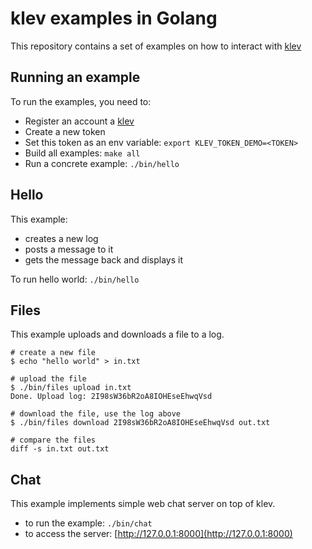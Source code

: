 # klev examples in Golang

This repository contains a set of examples on how to interact with [klev](https://klev.dev)

## Running an example

To run the examples, you need to:
 * Register an account a [klev](https://dash.klev.dev)
 * Create a new token
 * Set this token as an env variable: `export KLEV_TOKEN_DEMO=<TOKEN>`
 * Build all examples: `make all`
 * Run a concrete example: `./bin/hello`

## Hello

This example:
 * creates a new log
 * posts a message to it
 * gets the message back and displays it

To run hello world: `./bin/hello`

## Files

This example uploads and downloads a file to a log.

```
# create a new file
$ echo "hello world" > in.txt

# upload the file
$ ./bin/files upload in.txt
Done. Upload log: 2I98sW36bR2oA8IOHEseEhwqVsd

# download the file, use the log above
$ ./bin/files download 2I98sW36bR2oA8IOHEseEhwqVsd out.txt

# compare the files
diff -s in.txt out.txt
```

## Chat

This example implements simple web chat server on top of klev.
 * to run the example: `./bin/chat`
 * to access the server: [http://127.0.0.1:8000](http://127.0.0.1:8000)
